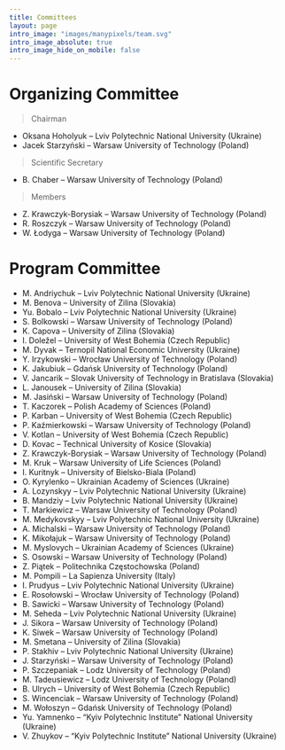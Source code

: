 ```yaml
---
title: Committees
layout: page
intro_image: "images/manypixels/team.svg"
intro_image_absolute: true
intro_image_hide_on_mobile: false
---
```


# Organizing Committee

> Chairman

* Oksana Hoholyuk – Lviv Polytechnic National University (Ukraine)
* Jacek Starzyński – Warsaw University of Technology (Poland)

> Scientific Secretary

* B. Chaber – Warsaw University of Technology (Poland)

> Members

* Z. Krawczyk-Borysiak – Warsaw University of Technology (Poland)
* R. Roszczyk – Warsaw University of Technology (Poland)
* W. Łodyga – Warsaw University of Technology (Poland)

# Program Committee

* M. Andriychuk – Lviv Polytechnic National University (Ukraine)
* M. Benova – University of Zilina (Slovakia)
* Yu. Bobalo – Lviv Polytechnic National University (Ukraine)
* S. Bolkowski – Warsaw University of Technology (Poland)
* K. Capova – University of Zilina (Slovakia)
* I. Doležel – University of West Bohemia (Czech Republic)
* M. Dyvak – Ternopil National Economic University (Ukraine)
* Y. Irzykowski – Wrocław University of Technology (Poland)
* K. Jakubiuk – Gdańsk University of Technology (Poland)
* V. Jancarik – Slovak University of Technology in Bratislava (Slovakia)
* L. Janousek – University of Zilina (Slovakia)
* M. Jasiński – Warsaw University of Technology (Poland)
* T. Kaczorek – Polish Academy of Sciences (Poland)
* P. Karban – University of West Bohemia (Czech Republic)
* P. Kaźmierkowski – Warsaw University of Technology (Poland)
* V. Kotlan – University of West Bohemia (Czech Republic)
* D. Kovac – Technical University of Kosice (Slovakia)
* Z. Krawczyk-Borysiak – Warsaw University of Technology (Poland)
* M. Kruk – Warsaw University of Life Sciences (Poland)
* I. Kuritnyk – University of Bielsko-Biala (Poland)
* O. Kyrylenko – Ukrainian Academy of Sciences (Ukraine)
* A. Lozynskyy – Lviv Polytechnic National University (Ukraine)
* B. Mandziy – Lviv Polytechnic National University (Ukraine)
* T. Markiewicz – Warsaw University of Technology (Poland)
* M. Medykovskyy – Lviv Polytechnic National University (Ukraine)
* A. Michalski – Warsaw University of Technology (Poland)
* K. Mikołajuk – Warsaw University of Technology (Poland)
* M. Myslovych – Ukrainian Academy of Sciences (Ukraine)
* S. Osowski – Warsaw University of Technology (Poland)
* Z. Piątek – Politechnika Częstochowska (Poland)
* M. Pompili – La Sapienza University (Italy)
* I. Prudyus – Lviv Polytechnic National University (Ukraine)
* E. Rosołowski – Wrocław University of Technology (Poland)
* B. Sawicki – Warsaw University of Technology (Poland)
* M. Seheda – Lviv Polytechnic National University (Ukraine)
* J. Sikora – Warsaw University of Technology (Poland)
* K. Siwek – Warsaw University of Technology (Poland)
* M. Smetana – University of Zilina (Slovakia)
* P. Stakhiv – Lviv Polytechnic National University (Ukraine)
* J. Starzyński – Warsaw University of Technology (Poland)
* P. Szczepaniak – Lodz University of Technology (Poland)
* M. Tadeusiewicz – Lodz University of Technology (Poland)
* B. Ulrych – University of West Bohemia (Czech Republic)
* S. Wincenciak – Warsaw University of Technology (Poland)
* M. Wołoszyn – Gdańsk University of Technology (Poland)
* Yu. Yamnenko – “Kyiv Polytechnic Institute” National University (Ukraine)
* V. Zhuykov – “Kyiv Polytechnic Institute” National University (Ukraine) 
